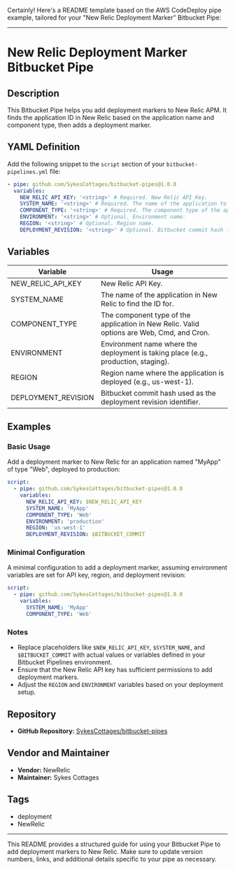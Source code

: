 Certainly! Here's a README template based on the AWS CodeDeploy pipe example, tailored for your "New Relic Deployment Marker" Bitbucket Pipe:

---

# New Relic Deployment Marker Bitbucket Pipe

## Description

This Bitbucket Pipe helps you add deployment markers to New Relic APM. It finds the application ID in New Relic based on the application name and component type, then adds a deployment marker.

## YAML Definition

Add the following snippet to the `script` section of your `bitbucket-pipelines.yml` file:

```yaml
- pipe: github.com/SykesCottages/bitbucket-pipes@1.0.0
  variables:
    NEW_RELIC_API_KEY: '<string>' # Required. New Relic API Key.
    SYSTEM_NAME: '<string>' # Required. The name of the application to find the ID for.
    COMPONENT_TYPE: '<string>' # Required. The component type of the application to find the ID for. Options are Web, Cmd, and Cron.
    ENVIRONMENT: '<string>' # Optional. Environment name.
    REGION: '<string>' # Optional. Region name.
    DEPLOYMENT_REVISION: '<string>' # Optional. Bitbucket commit hash for the deployment.
```

## Variables

| Variable            | Usage                                                                                                                                                                                                                   |
|---------------------|-------------------------------------------------------------------------------------------------------------------------------------------------------------------------------------------------------------------------|
| NEW_RELIC_API_KEY   | New Relic API Key.                                                                                                                                                                                                      |
| SYSTEM_NAME         | The name of the application in New Relic to find the ID for.                                                                                                                                                             |
| COMPONENT_TYPE      | The component type of the application in New Relic. Valid options are Web, Cmd, and Cron.                                                                                                                                |
| ENVIRONMENT         | Environment name where the deployment is taking place (e.g., production, staging).                                                                                                                                       |
| REGION              | Region name where the application is deployed (e.g., us-west-1).                                                                                                                                                        |
| DEPLOYMENT_REVISION | Bitbucket commit hash used as the deployment revision identifier.                                                                                                                                                        |

## Examples

### Basic Usage

Add a deployment marker to New Relic for an application named "MyApp" of type "Web", deployed to production:

```yaml
script:
  - pipe: github.com/SykesCottages/bitbucket-pipes@1.0.0
    variables:
      NEW_RELIC_API_KEY: $NEW_RELIC_API_KEY
      SYSTEM_NAME: 'MyApp'
      COMPONENT_TYPE: 'Web'
      ENVIRONMENT: 'production'
      REGION: 'us-west-1'
      DEPLOYMENT_REVISION: $BITBUCKET_COMMIT
```

### Minimal Configuration

A minimal configuration to add a deployment marker, assuming environment variables are set for API key, region, and deployment revision:

```yaml
script:
  - pipe: github.com/SykesCottages/bitbucket-pipes@1.0.0
    variables:
      SYSTEM_NAME: 'MyApp'
      COMPONENT_TYPE: 'Web'
```

### Notes

- Replace placeholders like `$NEW_RELIC_API_KEY`, `$SYSTEM_NAME`, and `$BITBUCKET_COMMIT` with actual values or variables defined in your Bitbucket Pipelines environment.
- Ensure that the New Relic API key has sufficient permissions to add deployment markers.
- Adjust the `REGION` and `ENVIRONMENT` variables based on your deployment setup.

## Repository

- **GitHub Repository:** [SykesCottages/bitbucket-pipes](https://github.com/SykesCottages/bitbucket-pipes)

## Vendor and Maintainer

- **Vendor:** NewRelic
- **Maintainer:** Sykes Cottages

## Tags

- deployment
- NewRelic

---

This README provides a structured guide for using your Bitbucket Pipe to add deployment markers to New Relic. Make sure to update version numbers, links, and additional details specific to your pipe as necessary.